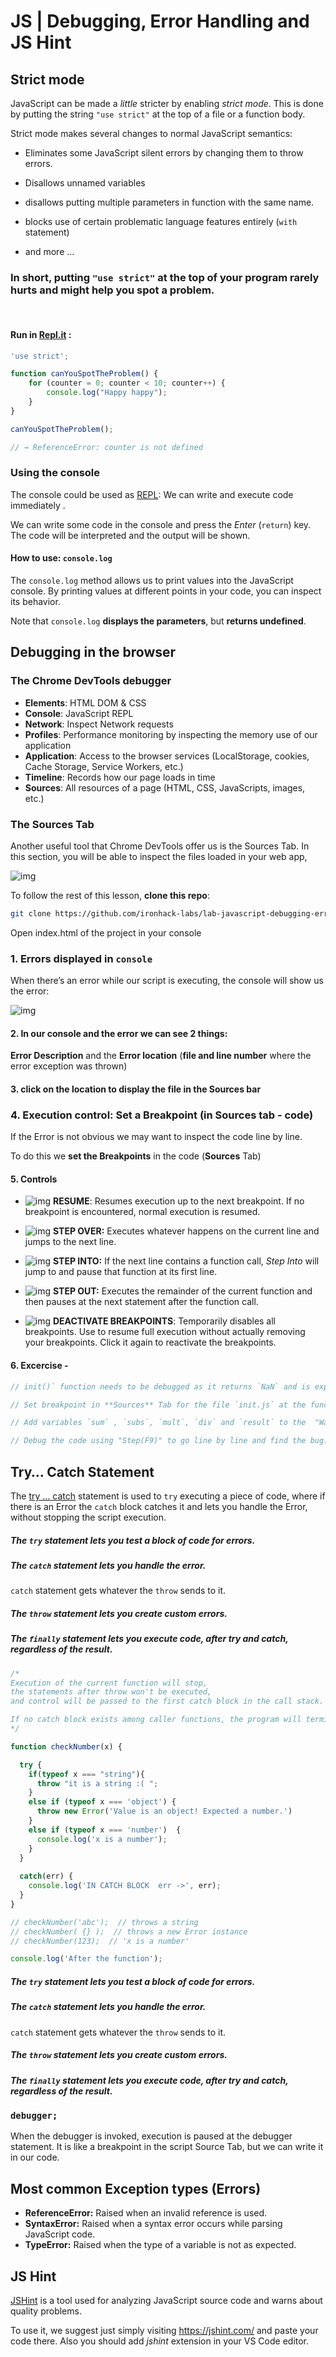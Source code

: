 # JS | Debugging, Error Handling and JS Hint



## Strict mode

JavaScript can be made a *little* stricter by enabling *strict mode*. This is done by putting the string `"use strict"` at the top of a file or a function body. 

Strict mode makes several changes to normal JavaScript semantics:

- Eliminates some JavaScript silent errors by changing them to throw errors.

- Disallows unnamed variables
- disallows putting multiple parameters in function with the same name.
- blocks use of certain problematic language features entirely (`with` statement)
-  and more ...





### In short, putting `"use strict"` at the top of your program rarely hurts and might help you spot a problem.



<br>



#### Run in [Repl.it](https://repl.it) :

```js
'use strict';

function canYouSpotTheProblem() {
    for (counter = 0; counter < 10; counter++) {
        console.log("Happy happy");
    }
}

canYouSpotTheProblem();

// → ReferenceError: counter is not defined
```





### Using the console

The console could be used as [REPL](https://en.wikipedia.org/wiki/Read%E2%80%93eval%E2%80%93print_loop): We can write and execute code immediately .

We can write some code in the console and press the *Enter* (`return`) key. The code will be interpreted and the output will be shown.





#### How to use: `console.log`

The `console.log` method allows us to print values into the JavaScript console. By printing values at different points in your code, you can inspect its behavior.



Note that `console.log` **displays the parameters**, but **returns undefined**.



## Debugging in the browser



### The Chrome DevTools debugger

- **Elements**: HTML DOM & CSS 
- **Console**: JavaScript REPL
- **Network**: Inspect Network requests
- **Profiles**: Performance monitoring by inspecting the memory use of our application
- **Application**: Access to the browser services (LocalStorage, cookies, Cache Storage, Service Workers, etc.)
- **Timeline**: Records how our page loads in time
- **Sources**: All resources of a page (HTML, CSS, JavaScripts, images, etc.)



### The Sources Tab

Another useful tool that Chrome DevTools offer us is the Sources Tab. In this section, you will be able to inspect the files loaded in your web app, 

![img](https://s3-eu-west-1.amazonaws.com/ih-materials/uploads/upload_eafbd53c4ad5c915e4fbf4e114ff708d.png)







To follow the rest of this lesson, **clone this repo**:

```bash
git clone https://github.com/ironhack-labs/lab-javascript-debugging-error-and-js-hint
```





Open index.html of the project in your console

### 1.   Errors displayed in `console`

When there’s an error while our script is executing, the console will show us the error:

![img](https://s3-eu-west-1.amazonaws.com/ih-materials/uploads/upload_dab71c5fbe8047ae7f1a5eafdc3bc09e.png)



#### 2. In our console and the error we can see 2 things:

**Error Description** and the **Error location** (**file and line number** where the error exception was thrown)





#### 3.  click on the location to display the file in the Sources bar







### 4. Execution control: Set a Breakpoint (in Sources tab - code)



If the Error is not obvious we may want to inspect the code line by line.

To do this we **set the Breakpoints** in the code (**Sources** Tab)



#### 5. Controls



- ![img](https://s3-eu-west-1.amazonaws.com/ih-materials/uploads/upload_dda3910d63979531f8f9fd65e26c49c2.png) **RESUME**: Resumes execution up to the next breakpoint. If no breakpoint is encountered, normal execution is resumed.

  

- ![img](https://s3-eu-west-1.amazonaws.com/ih-materials/uploads/upload_253b4931c4b8e00c7a43e94ca77052ae.png) **STEP OVER:** Executes whatever happens on the current line and jumps to the next line.

  

- ![img](https://s3-eu-west-1.amazonaws.com/ih-materials/uploads/upload_6ac4f2c4c7987bab35537212c34edd0d.png) **STEP INTO:** If the next line contains a function call, *Step Into* will jump to and pause that function at its first line.

  

- ![img](https://s3-eu-west-1.amazonaws.com/ih-materials/uploads/upload_4ee5d6880bbf22f6422a49055505f53f.png) **STEP OUT:** Executes the remainder of the current function and then pauses at the next statement after the function call.

  

- ![img](https://s3-eu-west-1.amazonaws.com/ih-materials/uploads/upload_1f7c0535b8d0c8aa4c9b7a0e33c75306.png) **DEACTIVATE BREAKPOINTS**: Temporarily disables all breakpoints. Use to resume full execution without actually removing your breakpoints. Click it again to reactivate the breakpoints.



#### 6. Excercise - 



```js
// init()` function needs to be debugged as it returns `NaN` and is expected to return a number.

// Set breakpoint in **Sources** Tab for the file `init.js` at the function call `init ();` on line 42.

// Add variables `sum` , `subs`, `mult`, `div` and `result` to the  "Watch" list.

// Debug the code using "Step(F9)" to go line by line and find the bug.  Make the  `init()` function work properly and return a number.
```









## Try… Catch Statement

The [try … catch](https://developer.mozilla.org/en-US/docs/Web/JavaScript/Reference/Statements/try...catch) statement is used to `try` executing a piece of code, where if there is an Error the `catch` block catches it and lets you handle the Error, without stopping the script execution.



##### The `try` statement lets you test a block of code for errors.

##### The `catch` statement lets you handle the error. 

`catch` statement gets whatever the `throw` sends to it.

##### The `throw` statement lets you create custom errors.

##### The `finally` statement lets you execute code, after try and catch, regardless of the result.



```js
/*
Execution of the current function will stop, 
the statements after throw won't be executed, 
and control will be passed to the first catch block in the call stack. 

If no catch block exists among caller functions, the program will terminate.
*/

function checkNumber(x) {

  try { 
    if(typeof x === "string"){
      throw "it is a string :( "; 
    }
    else if (typeof x === 'object') {
      throw new Error('Value is an object! Expected a number.')
    }
    else if (typeof x === 'number')  {
      console.log('x is a number');
    }
  }
  
  catch(err) {
    console.log('IN CATCH BLOCK  err ->', err);
  }
}

// checkNumber('abc'); 	// throws a string
// checkNumber( {} );  // throws a new Error instance
// checkNumber(123);  // 'x is a number'

console.log('After the function');
```



##### The `try` statement lets you test a block of code for errors.

##### The `catch` statement lets you handle the error. 

`catch` statement gets whatever the `throw` sends to it.

##### The `throw` statement lets you create custom errors.

##### The `finally` statement lets you execute code, after try and catch, regardless of the result.







### `debugger;`

When the debugger is invoked, execution is paused at the debugger statement. It is like a breakpoint in the script Source Tab, but we can write it in our code.







## Most common Exception types  (Errors)

- **ReferenceError:** Raised when an invalid reference is used.
- **SyntaxError:** Raised when a syntax error occurs while parsing JavaScript code.
- **TypeError:** Raised when the type of a variable is not as expected.







## JS Hint

[JSHint](https://jshint.com/) is a tool used for analyzing JavaScript source code and warns about quality problems.

To use it, we suggest just simply visiting <https://jshint.com/> and paste your code there.
Also you should add *jshint* extension in your VS Code editor.